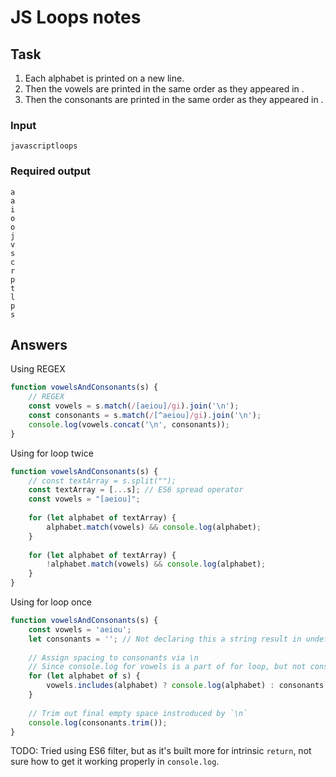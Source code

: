 # JS Loops notes

## Task

1. Each alphabet is printed on a new line.
2. Then the vowels are printed in the same order as they appeared in .
3. Then the consonants are printed in the same order as they appeared in .

### Input
```
javascriptloops
```

### Required output
```
a
a
i
o
o
j
v
s
c
r
p
t
l
p
s
```

## Answers

Using REGEX
```js
function vowelsAndConsonants(s) {
    // REGEX
    const vowels = s.match(/[aeiou]/gi).join('\n');
    const consonants = s.match(/[^aeiou]/gi).join('\n');
    console.log(vowels.concat('\n', consonants));   
}
```

Using for loop twice
```js
function vowelsAndConsonants(s) {  
    // const textArray = s.split("");
    const textArray = [...s]; // ES6 spread operator
    const vowels = "[aeiou]";
    
    for (let alphabet of textArray) {
        alphabet.match(vowels) && console.log(alphabet);
    }
    
    for (let alphabet of textArray) {
        !alphabet.match(vowels) && console.log(alphabet);
    }
}
```

Using for loop once
```js
function vowelsAndConsonants(s) {
    const vowels = 'aeiou';
    let consonants = ''; // Not declaring this a string result in undefined answer
    
    // Assign spacing to consonants via \n
    // Since console.log for vowels is a part of for loop, but not consonants
    for (let alphabet of s) {
        vowels.includes(alphabet) ? console.log(alphabet) : consonants += alphabet + '\n';
    }
    
    // Trim out final empty space instroduced by `\n`
    console.log(consonants.trim());
}
```

TODO: Tried using ES6 filter, but as it's built more for intrinsic `return`, not sure how to get it working properly in `console.log`.